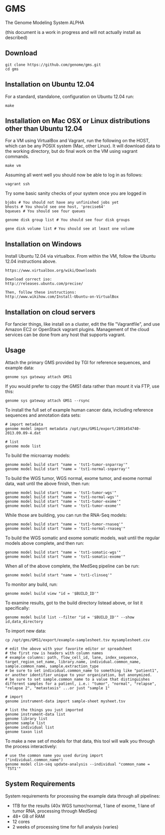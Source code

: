 GMS
===

The Genome Modeling System ALPHA

(this document is a work in progress and will not actually install as described)


Download
--------

    git clone https://github.com/genome/gms.git
    cd gms


Installation on Ubuntu 12.04
------------

For a standard, standalone, configuration on Ubuntu 12.04 run:
    
    make


Installation on Mac OSX or Linux distributions other than Ubuntu 12.04
------------

For a VM using VirtualBox and Vagrant, run the following on the HOST, which can be any POSIX system (Mac, other Linux).
It will download data to the working directory, but do final work on the VM using vagrant commands.

    make vm

Assuming all went well you should now be able to log in as follows:

    vagrant ssh

Try some basic sanity checks of your system once you are logged in

    bjobs # You should not have any unfinished jobs yet
    bhosts # You should see one host, 'precise64'
    bqueues # You should see four queues 

    genome disk group list # You should see four disk groups

    gene disk volume list # You should see at least one volume


Installation on Windows
-------------

Install Ubuntu 12.04 via virtualbox.  From within the VM, follow the Ubuntu 12.04 instructions above.

    https://www.virtualbox.org/wiki/Downloads

    Download correct iso:
    http://releases.ubuntu.com/precise/

    Then, follow these instructions:
    http://www.wikihow.com/Install-Ubuntu-on-VirtualBox


Installation on cloud servers
------------

For fancier things, like install on a cluster, edit the file "Vagrantfile", and use Amazon EC2 or OpenStack vagrant plugins.
Management of the cloud services can be done from any host that supports vagrant.

Usage
-----

Attach the primary GMS provided by TGI for reference sequences, and example data:

    genome sys gateway attach GMS1


If you would prefer to copy the GMS1 data rather than mount it via FTP, use this:

    genome sys gateway attach GMS1 --rsync


To install the full set of example human cancer data, including reference sequences and annotation data sets:
    
    # import metadata
    genome model import metadata /opt/gms/GMS1/export/2891454740-2013.09.09-4.dat
  
    # list
    genome mode list
    

To build the microarray models:

    genome model build start "name = 'tst1-tumor-snparray'"
    genome model build start "name = 'tst1-normal-snparray'"

To build the WGS tumor, WGS normal, exome tumor, and exome normal data, wait until the above finish, then run:
    
    genome model build start "name = 'tst1-tumor-wgs'"
    genome model build start "name = 'tst1-normal-wgs'"
    genome model build start "name = 'tst1-tumor-exome'"
    genome model build start "name = 'tst1-tumor-exome'"

While those are building, you can run the RNA-Seq models:

    genome model build start "name = 'tst1-tumor-rnaseq'"
    genome model build start "name = 'tst1-normal-rnaseq'"

To build the WGS somatic and exome somatic models, wait until the regular models above complete, and then run:

    genome model build start "name = 'tst1-somatic-wgs'"
    genome model build start "name = 'tst1-somatic-exome'"

When all of the above complete, the MedSeq pipeline can be run:

    genome model build start "name = 'tst1-clinseq'"

To monitor any build, run:

    genome model build view "id = '$BUILD_ID'"

To examine results, got to the build directory listead above, or list it specifically:

    genome model build list --filter "id = '$BUILD_ID'" --show id,data_directory


To import new data:

    cp /opt/gms/GMS1/export/example-samplesheet.tsv mysamplesheet.csv

    # edit the above with your favorite editor or spreadsheet
    # the first row is headers with column names
    # example columns: path, flow_cell_id, lane, index_sequence, target_region_set_name, library.name, individual.common_name, sample.common_name, sample.extraction_type
    # be sure to set individual.common_name to something like "patient1", or another identifier unique to your organization, but anonymized.
    # be sure to set sample.common_name to a value that distinguishes different samples for a patient, i.e.: "tumor", "normal", "relapse", "relapse 2", "metastasis" ...or just "sample 1"
    
    # import
    genome instrument-data import sample-sheet mysheet.tsv

    # list the things you just imported
    genome instrument-data list
    genome library list
    genome sample list 
    genome individual list
    genome taxon list


To make a new set of models for that data, this tool will walk you through the process interactively:

    # use the common name you used during import ("individual.common_name")
    genome model clin-seq update-analysis --individual "common_name = 'TST1'"


System Requirements
-------------------

System requirements for processing the example data through all pipelines:
 * 1TB for the results (40x WGS tumor/normal, 1 lane of exome, 1 lane of tumor RNA, processing through MedSeq)
 * 48+ GB of RAM
 * 12 cores
 * 2 weeks of processing time for full analysis (varies)



